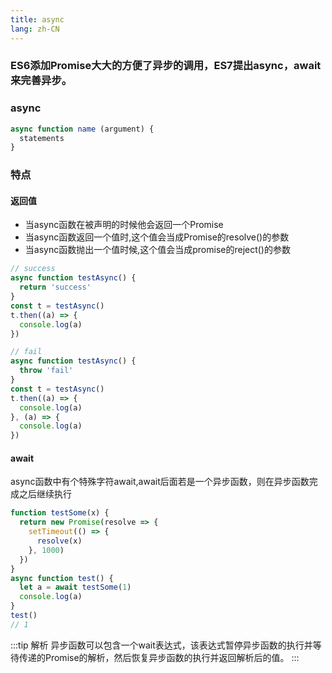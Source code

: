 ```yaml
---
title: async
lang: zh-CN
---
```


### ES6添加Promise大大的方便了异步的调用，ES7提出async，await来完善异步。

### async
```js
async function name (argument) {
  statements
}
```

### 特点

#### 返回值
* 当async函数在被声明的时候他会返回一个Promise
* 当async函数返回一个值时,这个值会当成Promise的resolve()的参数
* 当async函数抛出一个值时候,这个值会当成promise的reject()的参数

```js
// success
async function testAsync() {
  return 'success'
}
const t = testAsync()
t.then((a) => {
  console.log(a)
})

// fail
async function testAsync() {
  throw 'fail'
}
const t = testAsync()
t.then((a) => {
  console.log(a)
}, (a) => {
  console.log(a)
})

```

#### await
async函数中有个特殊字符await,await后面若是一个异步函数，则在异步函数完成之后继续执行
```js
function testSome(x) {
  return new Promise(resolve => {
    setTimeout(() => {
      resolve(x)
    }, 1000)
  })
}
async function test() {
  let a = await testSome(1)
  console.log(a)
}
test()
// 1

```

:::tip 解析
异步函数可以包含一个wait表达式，该表达式暂停异步函数的执行并等待传递的Promise的解析，然后恢复异步函数的执行并返回解析后的值。
:::